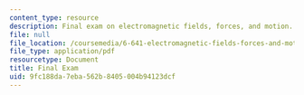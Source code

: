 ```yaml
---
content_type: resource
description: Final exam on electromagnetic fields, forces, and motion.
file: null
file_location: /coursemedia/6-641-electromagnetic-fields-forces-and-motion-spring-2009/9fc188da7eba562b8405004b94123dcf_MIT6_641s09_exam2006.pdf
file_type: application/pdf
resourcetype: Document
title: Final Exam
uid: 9fc188da-7eba-562b-8405-004b94123dcf
---
```

